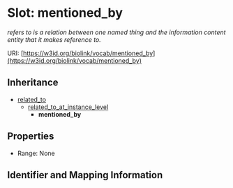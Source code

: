 # Slot: mentioned_by
_refers to is a relation between one named thing and the information content entity that it makes reference to._


URI: [https://w3id.org/biolink/vocab/mentioned_by](https://w3id.org/biolink/vocab/mentioned_by)




## Inheritance

* [related_to](related_to.md)
    * [related_to_at_instance_level](related_to_at_instance_level.md)
        * **mentioned_by**



## Properties

 * Range: None



## Identifier and Mapping Information





